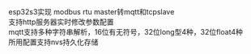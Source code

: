 esp32s3实现 modbus rtu master转mqtt和tcpslave<br>
支持http服务器实时修改参数配置<br>
mqtt支持多种字符串解析，16位有无符号，32位long型4种，32位float4种<br>
所用配置支持nvs持久化存储